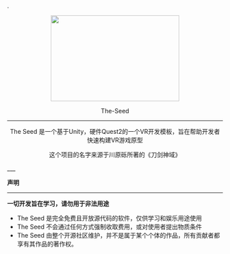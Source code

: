 .<div align=center><img src="https://github.com/whx-prog/The-Seed-Link-Future/blob/main/Image_Seed.jpg" width="300" height="200" /></div>  
<p align="center">  The-Seed </p>  

___  

<p align="center">  The Seed 是一个基于Unity，硬件Quest2的一个VR开发模板，旨在帮助开发者快速构建VR游戏原型 </p> 

<p align="center">  这个项目的名字来源于川原砾所著的《刀剑神域》 </p>   
___  

**声明**  
___  
**一切开发旨在学习，请勿用于非法用途**
* The Seed 是完全免费且开放源代码的软件，仅供学习和娱乐用途使用
 * The Seed 不会通过任何方式强制收取费用，或对使用者提出物质条件
  * The Seed 由整个开源社区维护，并不是属于某个个体的作品，所有贡献者都享有其作品的著作权。






 
